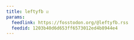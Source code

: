 ```yaml
---
title: leftyfb ☑️
params:
  feedlink: https://fosstodon.org/@leftyfb.rss
  feedid: 1203b40d6d653ff6573012ed4b8944e4
---
```

